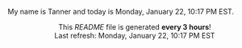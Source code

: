 My name is Tanner and today is Monday, January 22, 10:17 PM EST.

<p align="center">This <i>README</i> file is generated <b>every 3 hours</b>!</br>Last refresh: Monday, January 22, 10:17 PM EST<br /></p>
